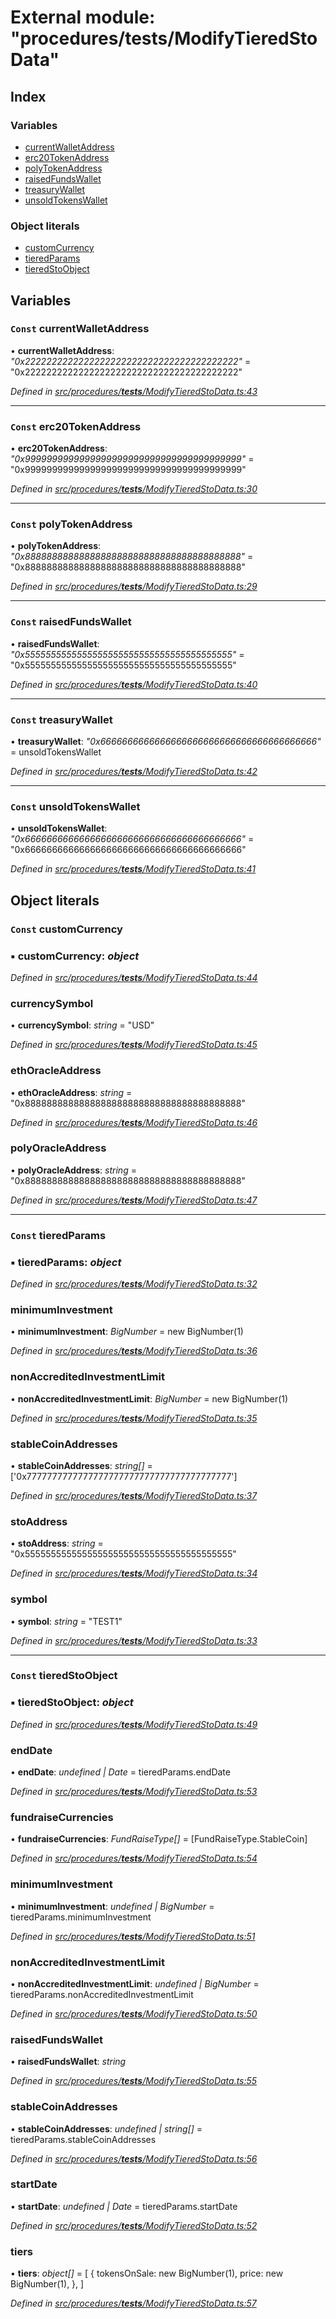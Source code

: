 # External module: "procedures/**tests**/ModifyTieredStoData"

## Index

### Variables

- [currentWalletAddress](_procedures___tests___modifytieredstodata_.md#const-currentwalletaddress)
- [erc20TokenAddress](_procedures___tests___modifytieredstodata_.md#const-erc20tokenaddress)
- [polyTokenAddress](_procedures___tests___modifytieredstodata_.md#const-polytokenaddress)
- [raisedFundsWallet](_procedures___tests___modifytieredstodata_.md#const-raisedfundswallet)
- [treasuryWallet](_procedures___tests___modifytieredstodata_.md#const-treasurywallet)
- [unsoldTokensWallet](_procedures___tests___modifytieredstodata_.md#const-unsoldtokenswallet)

### Object literals

- [customCurrency](_procedures___tests___modifytieredstodata_.md#const-customcurrency)
- [tieredParams](_procedures___tests___modifytieredstodata_.md#const-tieredparams)
- [tieredStoObject](_procedures___tests___modifytieredstodata_.md#const-tieredstoobject)

## Variables

### `Const` currentWalletAddress

• **currentWalletAddress**: _"0x2222222222222222222222222222222222222222"_ = "0x2222222222222222222222222222222222222222"

_Defined in [src/procedures/**tests**/ModifyTieredStoData.ts:43](https://github.com/PolymathNetwork/polymath-sdk/blob/d80c6e9/src/procedures/__tests__/ModifyTieredStoData.ts#L43)_

---

### `Const` erc20TokenAddress

• **erc20TokenAddress**: _"0x9999999999999999999999999999999999999999"_ = "0x9999999999999999999999999999999999999999"

_Defined in [src/procedures/**tests**/ModifyTieredStoData.ts:30](https://github.com/PolymathNetwork/polymath-sdk/blob/d80c6e9/src/procedures/__tests__/ModifyTieredStoData.ts#L30)_

---

### `Const` polyTokenAddress

• **polyTokenAddress**: _"0x8888888888888888888888888888888888888888"_ = "0x8888888888888888888888888888888888888888"

_Defined in [src/procedures/**tests**/ModifyTieredStoData.ts:29](https://github.com/PolymathNetwork/polymath-sdk/blob/d80c6e9/src/procedures/__tests__/ModifyTieredStoData.ts#L29)_

---

### `Const` raisedFundsWallet

• **raisedFundsWallet**: _"0x5555555555555555555555555555555555555555"_ = "0x5555555555555555555555555555555555555555"

_Defined in [src/procedures/**tests**/ModifyTieredStoData.ts:40](https://github.com/PolymathNetwork/polymath-sdk/blob/d80c6e9/src/procedures/__tests__/ModifyTieredStoData.ts#L40)_

---

### `Const` treasuryWallet

• **treasuryWallet**: _"0x6666666666666666666666666666666666666666"_ = unsoldTokensWallet

_Defined in [src/procedures/**tests**/ModifyTieredStoData.ts:42](https://github.com/PolymathNetwork/polymath-sdk/blob/d80c6e9/src/procedures/__tests__/ModifyTieredStoData.ts#L42)_

---

### `Const` unsoldTokensWallet

• **unsoldTokensWallet**: _"0x6666666666666666666666666666666666666666"_ = "0x6666666666666666666666666666666666666666"

_Defined in [src/procedures/**tests**/ModifyTieredStoData.ts:41](https://github.com/PolymathNetwork/polymath-sdk/blob/d80c6e9/src/procedures/__tests__/ModifyTieredStoData.ts#L41)_

## Object literals

### `Const` customCurrency

### ▪ **customCurrency**: _object_

_Defined in [src/procedures/**tests**/ModifyTieredStoData.ts:44](https://github.com/PolymathNetwork/polymath-sdk/blob/d80c6e9/src/procedures/__tests__/ModifyTieredStoData.ts#L44)_

### currencySymbol

• **currencySymbol**: _string_ = "USD"

_Defined in [src/procedures/**tests**/ModifyTieredStoData.ts:45](https://github.com/PolymathNetwork/polymath-sdk/blob/d80c6e9/src/procedures/__tests__/ModifyTieredStoData.ts#L45)_

### ethOracleAddress

• **ethOracleAddress**: _string_ = "0x8888888888888888888888888888888888888888"

_Defined in [src/procedures/**tests**/ModifyTieredStoData.ts:46](https://github.com/PolymathNetwork/polymath-sdk/blob/d80c6e9/src/procedures/__tests__/ModifyTieredStoData.ts#L46)_

### polyOracleAddress

• **polyOracleAddress**: _string_ = "0x8888888888888888888888888888888888888888"

_Defined in [src/procedures/**tests**/ModifyTieredStoData.ts:47](https://github.com/PolymathNetwork/polymath-sdk/blob/d80c6e9/src/procedures/__tests__/ModifyTieredStoData.ts#L47)_

---

### `Const` tieredParams

### ▪ **tieredParams**: _object_

_Defined in [src/procedures/**tests**/ModifyTieredStoData.ts:32](https://github.com/PolymathNetwork/polymath-sdk/blob/d80c6e9/src/procedures/__tests__/ModifyTieredStoData.ts#L32)_

### minimumInvestment

• **minimumInvestment**: _BigNumber_ = new BigNumber(1)

_Defined in [src/procedures/**tests**/ModifyTieredStoData.ts:36](https://github.com/PolymathNetwork/polymath-sdk/blob/d80c6e9/src/procedures/__tests__/ModifyTieredStoData.ts#L36)_

### nonAccreditedInvestmentLimit

• **nonAccreditedInvestmentLimit**: _BigNumber_ = new BigNumber(1)

_Defined in [src/procedures/**tests**/ModifyTieredStoData.ts:35](https://github.com/PolymathNetwork/polymath-sdk/blob/d80c6e9/src/procedures/__tests__/ModifyTieredStoData.ts#L35)_

### stableCoinAddresses

• **stableCoinAddresses**: _string[]_ = ['0x7777777777777777777777777777777777777777']

_Defined in [src/procedures/**tests**/ModifyTieredStoData.ts:37](https://github.com/PolymathNetwork/polymath-sdk/blob/d80c6e9/src/procedures/__tests__/ModifyTieredStoData.ts#L37)_

### stoAddress

• **stoAddress**: _string_ = "0x5555555555555555555555555555555555555555"

_Defined in [src/procedures/**tests**/ModifyTieredStoData.ts:34](https://github.com/PolymathNetwork/polymath-sdk/blob/d80c6e9/src/procedures/__tests__/ModifyTieredStoData.ts#L34)_

### symbol

• **symbol**: _string_ = "TEST1"

_Defined in [src/procedures/**tests**/ModifyTieredStoData.ts:33](https://github.com/PolymathNetwork/polymath-sdk/blob/d80c6e9/src/procedures/__tests__/ModifyTieredStoData.ts#L33)_

---

### `Const` tieredStoObject

### ▪ **tieredStoObject**: _object_

_Defined in [src/procedures/**tests**/ModifyTieredStoData.ts:49](https://github.com/PolymathNetwork/polymath-sdk/blob/d80c6e9/src/procedures/__tests__/ModifyTieredStoData.ts#L49)_

### endDate

• **endDate**: _undefined | Date_ = tieredParams.endDate

_Defined in [src/procedures/**tests**/ModifyTieredStoData.ts:53](https://github.com/PolymathNetwork/polymath-sdk/blob/d80c6e9/src/procedures/__tests__/ModifyTieredStoData.ts#L53)_

### fundraiseCurrencies

• **fundraiseCurrencies**: _FundRaiseType[]_ = [FundRaiseType.StableCoin]

_Defined in [src/procedures/**tests**/ModifyTieredStoData.ts:54](https://github.com/PolymathNetwork/polymath-sdk/blob/d80c6e9/src/procedures/__tests__/ModifyTieredStoData.ts#L54)_

### minimumInvestment

• **minimumInvestment**: _undefined | BigNumber_ = tieredParams.minimumInvestment

_Defined in [src/procedures/**tests**/ModifyTieredStoData.ts:51](https://github.com/PolymathNetwork/polymath-sdk/blob/d80c6e9/src/procedures/__tests__/ModifyTieredStoData.ts#L51)_

### nonAccreditedInvestmentLimit

• **nonAccreditedInvestmentLimit**: _undefined | BigNumber_ = tieredParams.nonAccreditedInvestmentLimit

_Defined in [src/procedures/**tests**/ModifyTieredStoData.ts:50](https://github.com/PolymathNetwork/polymath-sdk/blob/d80c6e9/src/procedures/__tests__/ModifyTieredStoData.ts#L50)_

### raisedFundsWallet

• **raisedFundsWallet**: _string_

_Defined in [src/procedures/**tests**/ModifyTieredStoData.ts:55](https://github.com/PolymathNetwork/polymath-sdk/blob/d80c6e9/src/procedures/__tests__/ModifyTieredStoData.ts#L55)_

### stableCoinAddresses

• **stableCoinAddresses**: _undefined | string[]_ = tieredParams.stableCoinAddresses

_Defined in [src/procedures/**tests**/ModifyTieredStoData.ts:56](https://github.com/PolymathNetwork/polymath-sdk/blob/d80c6e9/src/procedures/__tests__/ModifyTieredStoData.ts#L56)_

### startDate

• **startDate**: _undefined | Date_ = tieredParams.startDate

_Defined in [src/procedures/**tests**/ModifyTieredStoData.ts:52](https://github.com/PolymathNetwork/polymath-sdk/blob/d80c6e9/src/procedures/__tests__/ModifyTieredStoData.ts#L52)_

### tiers

• **tiers**: _object[]_ = [
{
tokensOnSale: new BigNumber(1),
price: new BigNumber(1),
},
]

_Defined in [src/procedures/**tests**/ModifyTieredStoData.ts:57](https://github.com/PolymathNetwork/polymath-sdk/blob/d80c6e9/src/procedures/__tests__/ModifyTieredStoData.ts#L57)_
